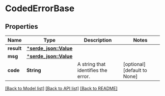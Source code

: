 # CodedErrorBase

## Properties
Name | Type | Description | Notes
------------ | ------------- | ------------- | -------------
**result** | [***serde_json::Value**](.md) |  | 
**msg** | [***serde_json::Value**](.md) |  | 
**code** | **String** | A string that identifies the error.  | [optional] [default to None]

[[Back to Model list]](../README.md#documentation-for-models) [[Back to API list]](../README.md#documentation-for-api-endpoints) [[Back to README]](../README.md)


